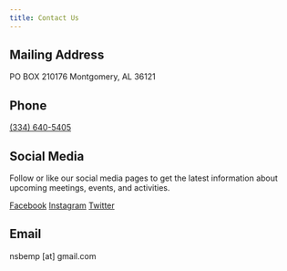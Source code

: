 ```yaml
---
title: Contact Us
---
```


## Mailing Address

PO BOX 210176
Montgomery, AL 36121

## Phone

[(334) 640-5405](tel:3346405405)

## Social Media

Follow or like our social media pages to get the latest information about upcoming meetings, events, and activities.

<p>
    <a class="btn text-white" href="https://www.facebook.com/nsbemp" target="_blank">
        <i class="bi bi-facebook"></i> Facebook</a><span> </span>
    <a class="text-white btn" href="https://www.instagram.com/nsbemp" target="_blank">
        <i class="bi bi-instagram"></i> Instagram</a><span> </span>
    <a class="text-white btn" href="https://twitter.com/nsbemp" target="_blank">
        <i class="bi bi-twitter"></i> Twitter</a>
</p>

## Email 

nsbemp [at] gmail.com
